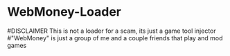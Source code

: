 # WebMoney-Loader

#DISCLAIMER This is not a loader for a scam, its just a game tool injector
#"WebMoney" is just a group of me and a couple friends that play and mod games
